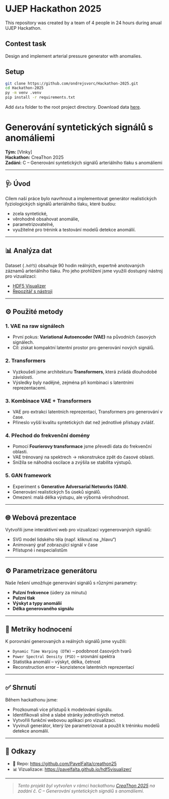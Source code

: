 # UJEP Hackathon 2025

This repository was created by a team of 4 people in 24 hours during anual UJEP Hackathon.

## Contest task
Design and implement arterial pressure generator with anomalies.

## Setup
```bash
git clone https://github.com/ondrejsvorc/Hackathon-2025.git
cd Hackathon-2025
py -m venv .venv
pip install -r requirements.txt
```

Add `data` folder to the root project directory. Download data [here](http://data.ki.ujep.cz/files/Generov%C3%A1n%C3%AD%20syntetick%C3%BDch%20sign%C3%A1l%C5%AF%20s%20anom%C3%A1liemi/).



# Generování syntetických signálů s anomáliemi  
**Tým:** [Vlnky]  
**Hackathon:** CreaThon 2025  
**Zadání:** C – Generování syntetických signálů arteriálního tlaku s anomáliemi

---

## 🩺 Úvod

Cílem naší práce bylo navrhnout a implementovat generátor realistických fyziologických signálů arteriálního tlaku, které budou:
- zcela syntetické,
- věrohodně obsahovat anomálie,
- parametrizovatelné,
- využitelné pro trénink a testování modelů detekce anomálií.

---

## 📊 Analýza dat

Dataset (`.hdf5`) obsahuje 90 hodin reálných, expertně anotovaných záznamů arteriálního tlaku. Pro jeho prohlížení jsme využili dostupný nástroj pro vizualizaci:

- [HDF5 Visualizer](https://pavelfalta.github.io/hdf5visualizer/)
- [Repozitář s nástroji](https://github.com/PavelFalta/creathon25)

---

## ⚙️ Použité metody

### 1. VAE na raw signálech
- První pokus: **Variational Autoencoder (VAE)** na původních časových signálech.
- Cíl: získat kompaktní latentní prostor pro generování nových signálů.

### 2. Transformers
- Vyzkoušeli jsme architekturu **Transformers**, která zvládá dlouhodobé závislosti.
- Výsledky byly nadějné, zejména při kombinaci s latentními reprezentacemi.

### 3. Kombinace VAE + Transformers
- VAE pro extrakci latentních reprezentací, Transformers pro generování v čase.
- Přineslo vyšší kvalitu syntetických dat než jednotlivé přístupy zvlášť.

### 4. Přechod do frekvenční domény
- Pomocí **Fourierovy transformace** jsme převedli data do frekvenční oblasti.
- VAE trénovaný na spektrech -> rekonstrukce zpět do časové oblasti.
- Snížila se náhodná oscilace a zvýšila se stabilita výstupů.

### 5. GAN framework
- Experiment s **Generative Adversarial Networks (GAN)**.
- Generování realistických 5s úseků signálů.
- Omezení: malá délka výstupu, ale výborná věrohodnost.

---

## 🌐 Webová prezentace

Vytvořili jsme interaktivní web pro vizualizaci vygenerovaných signálů:

- SVG model lidského těla (např. kliknutí na „hlavu“)
- Animovaný graf zobrazující signál v čase
- Přístupné i nespecialistům

---

## ⚙️ Parametrizace generátoru

Naše řešení umožňuje generování signálů s různými parametry:

- **Pulzní frekvence** (údery za minutu)
- **Pulzní tlak**
- **Výskyt a typy anomálií**
- **Délka generovaného signálu**

---

## 📏 Metriky hodnocení

K porovnání generovaných a reálných signálů jsme využili:

- `Dynamic Time Warping (DTW)` – podobnost časových tvarů
- `Power Spectral Density (PSD)` – srovnání spektra
- Statistika anomálií – výskyt, délka, četnost
- Reconstruction error – konzistence latentních reprezentací

---

## ✅ Shrnutí

Během hackathonu jsme:

- Prozkoumali více přístupů k modelování signálu.
- Identifikovali silné a slabé stránky jednotlivých metod.
- Vytvořili funkční webovou aplikaci pro vizualizaci.
- Vyvinuli generátor, který lze parametrizovat a použít k tréninku modelů detekce anomálií.

---

## 📁 Odkazy

- 🧠 Repo: https://github.com/PavelFalta/creathon25  
- 📊 Vizualizace: https://pavelfalta.github.io/hdf5visualizer/

---

> _Tento projekt byl vytvořen v rámci hackathonu [CreaThon 2025](https://creathon.cz) na zadání č. C – Generování syntetických signálů s anomáliemi._
